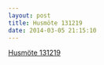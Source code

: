 ```yaml
---
layout: post
title: Husmöte 131219
date: 2014-03-05 21:15:10
---
```


<a href="/assets/2014/03/Husmöte-131219-protokoll.docx">Husmöte 131219</a>